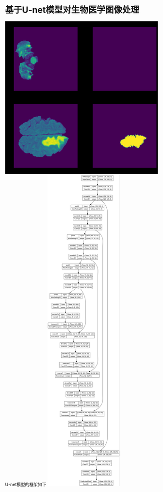 # 基于U-net模型对生物医学图像处理
![image](https://github.com/Lateryears/RSNA_BCD_FASTAI/blob/main/img1.png)
U-net模型的框架如下
![image](https://github.com/Lateryears/RSNA_BCD_FASTAI/blob/main/img2.png)
